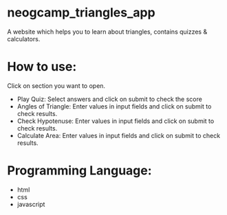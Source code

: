 # neogcamp_triangles_app
A website which helps you to learn about triangles, contains quizzes & calculators.

# How to use:
Click on section you want to open.
- Play Quiz: Select answers and click on submit to check the score
- Angles of Triangle: Enter values in input fields and click on submit to check results.
- Check Hypotenuse: Enter values in input fields and click on submit to check results.
- Calculate Area: Enter values in input fields and click on submit to check results.
# Programming Language:
- html
- css
- javascript
